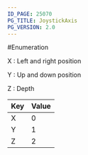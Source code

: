 ```yaml
---
ID_PAGE: 25070
PG_TITLE: JoystickAxis
PG_VERSION: 2.0
---
```

#Enumeration

X : Left and right position

Y : Up and down position

Z : Depth






Key | Value
---|---
X | 0
Y | 1
Z | 2

